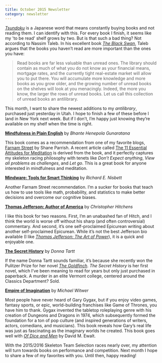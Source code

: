 ```yaml
---
title: October 2015 Newsletter
category: newsletter
---
```


*[Tsundoku](https://en.wikipedia.org/wiki/Tsundoku)* is a Japanese word that means constantly buying books and not reading them. I can identify with this. For every book I finish, it seems like my 'to be read' shelf grows by two. But is that such a bad thing? Not according to Nassim Taleb. In his excellent book *[The Black Swan](http://amzn.to/1N3tSky)*, Taleb argues that the books you haven’t read are more important than the ones you have:  

> Read books are far less valuable than unread ones. The library should contain as much of what you do not know as your financial means, mortgage rates, and the currently tight real-estate market will allow you to put there. You will accumulate more knowledge and more books as you grow older, and the growing number of unread books on the shelves will look at you menacingly. Indeed, the more you know, the larger the rows of unread books. Let us call this collection of unread books an antilibrary.

This month, I want to share the newest additions to my *antilibrary*, purchased just yesterday in Utah. I hope to finish a few of these before I land in New York next week. But if I don’t, I’m happy just knowing they’re available on my shelf when the time is right.

**[Mindfulness in Plain English](http://amzn.to/1P3OxuB)** by *Bhante Henepola Gunaratana*

This book comes as a recommendation from one of my favorite blogs, [Farnam Street](https://www.farnamstreetblog.com) by Shane Parrish. A recent article called [The 11 Essential Attitudes for Meditation](https://www.farnamstreetblog.com/2015/10/attitudes-for-meditation/) is derived from the book, and it perfectly captures my skeleton racing philosophy with tenets like *Don’t Expect anything*, *View all problems as challenges*, and *Let go*. This is a great book for anyone interested in mindfulness and meditation.

**[Mindware: Tools for Smart Thinking](http://amzn.to/1M8IUc9)** by *Richard E. Nisbett*

Another Farnam Street recommendation. I’m a sucker for books that teach us how to use tools like math, probability, and statistics to make better decisions and overcome our cognitive biases.

**[Thomas Jefferson: Author of America](http://amzn.to/1M8IWRl)** by *Christopher Hitchens*

 I like this book for two reasons. First, I’m an unabashed fan of Hitch, and I think the world is worse off without his sharp (and often controversial) commentary. And second, it’s one self-proclaimed Epicurean writing about another self-proclaimed Epicurean. While it’s not the best Jefferson bio available (I like *[Thomas Jefferson: The Art of Power](http://amzn.to/1P3OIGr)*), it is a quick and enjoyable one.

**[The Secret History](http://amzn.to/1P3OGOC)** by *Donna Tartt*

If the name Donna Tartt sounds familiar, it’s because she recently won the Pulitzer Prize for her novel *[The Goldfinch](http://amzn.to/1Hk6QDQ)*. *The Secret History* is her first novel, which I’ve been meaning to read for years but only just purchased in paperback. A murder in an elite Vermont college, centered around the Classics Department? Sold.

**[Empire of Imagination](http://amzn.to/1N3uqXC)** by *Michael Witwer*

Most people have never heard of Gary Gygax, but if you enjoy video games, fantasy sports, or epic, world-building franchises like Game of Thrones, you have him to thank. Gygax invented the tabletop roleplaying genre with his creation of Dungeons and Dragons in 1974, which subsequently formed the foundation for a ton of pop culture (and inspired generations of writers, actors, comedians, and musicians). This book reveals how Gary’s real life was just as fascinating as the imaginary worlds he created.  This book goes well with *[Of Dice and Men](http://amzn.to/1N3usi9)* by David M. Ewalt.

With the 2015/2016 Skeleton Team Selection races nearly over, my attention will turn towards books on performance and competition. Next month I hope to share a few of my favorites with you. Until then, happy reading!
